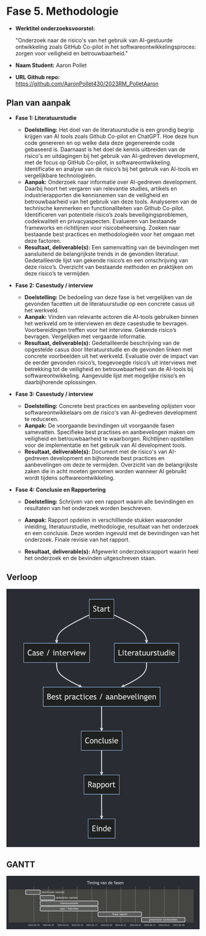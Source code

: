 # Fase 5. Methodologie

- **Werktitel onderzoeksvoorstel:**

  "Onderzoek naar de risico's van het gebruik van AI-gestuurde ontwikkeling zoals GitHub Co-pilot in het softwareontwikkelingsproces: zorgen voor veiligheid en betrouwbaarheid."

- **Naam Student:** Aaron Pollet

- **URL Github repo:** <https://github.com/AaronPollet430/2023RM_PolletAaron>

## Plan van aanpak

- **Fase 1: Literatuurstudie**

  - **Doelstelling:** Het doel van de literatuurstudie is een grondig begrip krijgen van AI tools zoals Github Co-pilot en ChatGPT. Hoe deze hun code genereren en op welke data deze gegenereerde code gebaseerd is. Daarnaast is het doel de kennis uitbreiden van de risico's en uitdagingen bij het gebruik van AI-gedreven development, met de focus op GitHub Co-pilot, in softwareontwikkeling. Identificatie en analyse van de risico’s bij het gebruik van AI-tools en vergelijkbare technologieën.
  - **Aanpak:** Onderzoek naar informatie over AI-gedreven development. Daarbij hoort het vergaren van relevantie studies, artikels en industrierapporten die kennisnemen van de veiligheid en betrouwbaarheid van het gebruik van deze tools. Analyseren van de technische kenmerken en functionaliteiten van Github Co-pilot. Identificeren van potentiele risico’s zoals beveiligingsproblemen, codekwaliteit en privacyaspecten. Evalueren van bestaande frameworks en richtlijnen voor risicobeheersing. Zoeken naar bestaande best practices en methodologieën voor het omgaan met deze factoren.
  - **Resultaat, deliverable(s):** Een samenvatting van de bevindingen met aansluitend de belangrijkste trends in de gevonden literatuur. Gedetailleerde lijst van gekende risico’s en een omschrijving van deze risico’s. Overzicht van bestaande methoden en praktijken om deze risico’s te vermijden.

- **Fase 2: Casestudy / interview**

  - **Doelstelling:** De bedoeling van deze fase is het vergelijken van de gevonden facetten uit de literatuurstudie op een concrete casus uit het werkveld.
  - **Aanpak:** Vinden van relevante actoren die AI-tools gebruiken binnen het werkveld om te interviewen en deze casestudie te bevragen. Voorbereidingen treffen voor het interview. Gekende risico’s bevragen. Vergelijken met vergaarde informatie.
  - **Resultaat, deliverable(s):** Gedetailleerde beschrijving van de opgestelde casus door literatuurstudie en de gevonden linken met concrete voorbeelden uit het werkveld. Evaluatie over de impact van de eerder gevonden risico’s, toegevoegde risico’s uit interviews met betrekking tot de veiligheid en betrouwbaarheid van de AI-tools bij softwareontwikkeling.
    Aangevulde lijst met mogelijke risiso’s en daarbijhorende oplossingen.

- **Fase 3: Casestudy / interview**

  - **Doelstelling:** Concrete best practices en aanbeveling oplijsten voor softwareontwikkelaars om de risico's van AI-gedreven development te reduceren.
  - **Aanpak:** De voorgaande bevindingen uit voorgaande fasen samevatten. Specifieke best practises en aanbevelingen maken om veiligheid en betrouwbaarheid te waarborgen. Richtlijnen opstellen voor de implementatie en het gebruik van AI development tools.
  - **Resultaat, deliverable(s):** Document met de risico's van AI-gedreven development en bijhorende best practices en aanbevelingen om deze te vermijden. Overzicht van de belangrijkste zaken die in acht moeten genomen worden wanneer AI gebruikt wordt tijdens softwareontwikkeling.

- **Fase 4: Conclusie en Rapportering**

  - **Doelstelling:** Schrijven van een rapport waarin alle bevindingen en resultaten van het onderzoek worden beschreven.
  - **Aanpak:**
    Rapport opdelen in verschilllende stukken waaronder inleiding, literatuurstudie, methodologie, resultaat van het onderzoek en een conclusie. Deze worden ingevuld met de bevindingen van het onderzoek.
    Finale revisie van het rapport.

  - **Resultaat, deliverable(s):** Afgewerkt onderzoeksrapport waarin heel het onderzoek en de bevinden uitgeschreven staan.

## Verloop

![Flowchart](flowchart_verloop.png 'Flowchart')

## GANTT

![GANTT](fasesGANTT.png 'GANTT')
